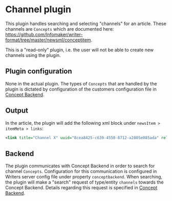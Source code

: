 # Channel plugin
This plugin handles searching and selecting "channels" for an article. These channels are `Concepts` which
are documented here: https://github.com/Infomaker/writer-format/tree/master/newsml/conceptitem.

This is a "read-only" plugin, i.e. the user will not be able to create new channels using the plugin.

## Plugin configuration
None in the actual plugin. The types of `Concepts` that are handled by the plugin is dictated by configuration of the
customers configuration file in [Concept Backend](https://bitbucket.org/infomaker/concepts-backend).

## Output
In the article, the plugin will add the following xml block under `newsItem > itemMeta > links`:
```xml
<link title="Channel X" uuid="8cea8425-c639-4550-8712-a2805e085ada" rel="channel" type="x-im/channel"/>
```

## Backend
The plugin communicates with Concept Backend in order to search for channel `Concepts`. Configuration for this
communication is configured in Writers server config file under property `conceptbackend`. When searching, the plugin 
will make a "search" request of type/entity `channels` towards the Concept Backend. Details regarding this request 
is specified in [Concept Backend](https://bitbucket.org/infomaker/concepts-backend).
